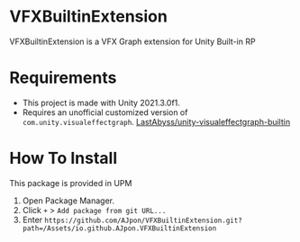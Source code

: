 # VFXBuiltinExtension

VFXBuiltinExtension is a VFX Graph extension for Unity Built-in RP

# Requirements

- This project is made with Unity 2021.3.0f1.
- Requires an unofficial customized version of `com.unity.visualeffectgraph`.
[LastAbyss/unity-visualeffectgraph-builtin](https://github.com/LastAbyss/unity-visualeffectgraph-builtin)

# How To Install
This package is provided in UPM
1. Open Package Manager.
2. Click `+` > `Add package from git URL...`
3. Enter `https://github.com/AJpon/VFXBuiltinExtension.git?path=/Assets/io.github.AJpon.VFXBuiltinExtension`